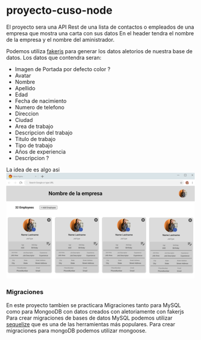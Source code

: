 # proyecto-cuso-node

El proyecto sera una API Rest de una lista de contactos o empleados de una empresa que mostra una carta con sus datos
En el header tendra el nombre de la empresa y el nombre del aministrador. 

Podemos utiliza [fakerjs](https://fakerjs.dev/api/) para generar los datos aletorios de nuestra base de datos.
Los datos que contendra seran:
* Imagen de Portada por defecto color ?
* Avatar
* Nombre
* Apellido  
* Edad
* Fecha de nacimiento
* Numero de telefono
* Direccion
* Ciudad
* Area de trabajo
* Descripcion del trabajo
* Titulo de trabajo 
* Tipo de trabajo
* Años de experiencia
* Descripcion ?

La idea de es algo asi 
![prototipo-proyecto](./Proyecto-Desktop.png)

### Migraciones 
En este proyecto tambien se practicara Migraciones tanto para MySQL como para MongooDB con datos creados con aletoriamente con fakerjs
Para crear migraciones de bases de datos MySQL podemos utilizar [sequelize](https://sequelize.org/) que es una de las herramientas más populares.
Para crear migraciones para mongoDB podemos utilizar mongoose.